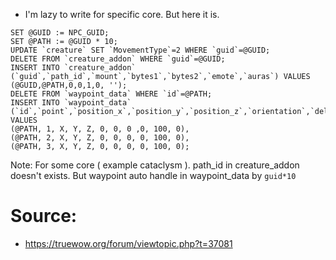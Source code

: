 - I'm lazy to write for specific core. But here it is.

```
SET @GUID := NPC_GUID;
SET @PATH := @GUID * 10;
UPDATE `creature` SET `MovementType`=2 WHERE `guid`=@GUID;
DELETE FROM `creature_addon` WHERE `guid`=@GUID;
INSERT INTO `creature_addon` (`guid`,`path_id`,`mount`,`bytes1`,`bytes2`,`emote`,`auras`) VALUES (@GUID,@PATH,0,0,1,0, '');
DELETE FROM `waypoint_data` WHERE `id`=@PATH;
INSERT INTO `waypoint_data` (`id`,`point`,`position_x`,`position_y`,`position_z`,`orientation`,`delay`,`move_type`,`action`,`action_chance`,`wpguid`) VALUES
(@PATH, 1, X, Y, Z, 0, 0, 0 ,0, 100, 0),
(@PATH, 2, X, Y, Z, 0, 0, 0, 0, 100, 0),
(@PATH, 3, X, Y, Z, 0, 0, 0, 0, 100, 0);
```

Note:
For some core ( example cataclysm ). path_id in creature_addon doesn't exists. But waypoint auto handle in waypoint_data by `guid*10`

# Source:
- https://truewow.org/forum/viewtopic.php?t=37081
